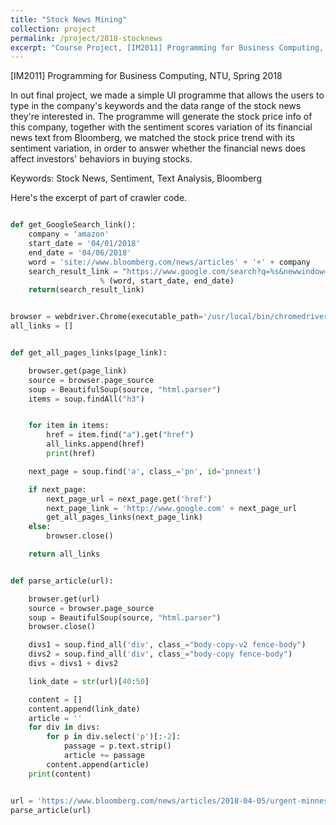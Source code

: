 ```yaml
---
title: "Stock News Mining"
collection: project
permalink: /project/2018-stocknews
excerpt: "Course Project, [IM2011] Programming for Business Computing, NTU, Spring 2018"
---
```


[IM2011] Programming for Business Computing, NTU, Spring 2018

In out final project, we made a simple UI programme that allows the users to type in the company's keywords and the data range of the stock news they're interested in.
The programme will generate the stock price info of this company, together with the sentiment scores variation of its financial news text from Bloomberg, we matched the stock price trend with its sentiment variation, in order to answer whether the financial news does affect investors' behaviors in buying stocks.

Keywords: Stock News, Sentiment, Text Analysis, Bloomberg

Here's the excerpt of part of crawler code.

```python

def get_GoogleSearch_link():
    company = 'amazon'
    start_date = '04/01/2018'
    end_date = '04/06/2018'
    word = 'site://www.bloomberg.com/news/articles' + '+' + company
    search_result_link = "https://www.google.com/search?q=%s&newwindow=1&tbs=cdr:1,cd_min:%s,cd_max:%s,sbd:1&tbm=nws&source=lnt&sa=X&ved=0ahUKEwjc0pn2r93bAhVHvrwKHcqfCIsQpwUIHQ&biw=1440&bih=803&dpr=2" \
                    % (word, start_date, end_date)
    return(search_result_link)


browser = webdriver.Chrome(executable_path='/usr/local/bin/chromedriver')
all_links = []


def get_all_pages_links(page_link):

    browser.get(page_link)
    source = browser.page_source
    soup = BeautifulSoup(source, "html.parser")
    items = soup.findAll("h3")


    for item in items:
        href = item.find("a").get("href")
        all_links.append(href)
        print(href)

    next_page = soup.find('a', class_='pn', id='pnnext')

    if next_page:
        next_page_url = next_page.get('href')
        next_page_link = 'http://www.google.com' + next_page_url
        get_all_pages_links(next_page_link)
    else:
        browser.close()

    return all_links


def parse_article(url):

    browser.get(url)
    source = browser.page_source
    soup = BeautifulSoup(source, "html.parser")
    browser.close()

    divs1 = soup.find_all('div', class_="body-copy-v2 fence-body")
    divs2 = soup.find_all('div', class_="body-copy fence-body")
    divs = divs1 + divs2

    link_date = str(url)[40:50]

    content = []
    content.append(link_date)
    article = ''
    for div in divs:
        for p in div.select('p')[:-2]:
            passage = p.text.strip()
            article += passage
        content.append(article)
    print(content)


url = 'https://www.bloomberg.com/news/articles/2018-04-05/urgent-minnesota-s-pawlenty-seeks-return-to-governor-s-mansion'
parse_article(url)

```
